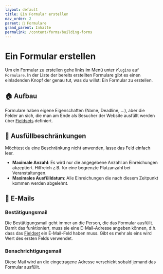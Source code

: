 ```yaml
---
layout: default
title: Ein Formular erstellen
nav_order: 2
parent: 📨 Formulare
grand_parent: Inhalte
permalink: /content/forms/building-forms
---
```


# Ein Formular erstellen
Um ein Formular zu erstellen gehe links im Menü unter `Plugins` auf `Formulare`. In der Liste der bereits erstellten Formulare gibt es einen einladenden Knopf der genau tut, was du willst: Ein Formular zu erstellen.

## 🏠 Aufbau
Formulare haben eigene Eigenschaften (Name, Deadline, ...), aber die Felder an sich, die man am Ende als Besucher der Website ausfüllt werden über [Fieldsets](/plugins/wiki/forms/fieldsets) definiert.

## 🛑 Ausfüllbeschränkungen
Möchtest du eine Beschränkung nicht anwenden, lasse das Feld einfach leer.
- **Maximale Anzahl**: Es wird nur die angegebene Anzahl an Einreichungen akzeptiert. Hilfreich z.B. für eine begrenzte Platzanzahl bei Veranstaltungen.
- **Maximales Ausfülldatum**: Alle Einreichungen die nach diesem Zeitpunkt kommen werden abgelehnt.

## 📧 E-Mails
### Bestätigungsmail
Die Bestätigungsmail geht immer an die Person, die das Formular ausfüllt. Damit das funktioniert, muss sie eine E-Mail-Adresse angeben können, d.h. dass das [Fieldset](/plugins/wiki/forms/fieldsets) ein E-Mail-Feld haben muss. Gibt es mehr als eins wird Wert des ersten Felds verwendet.

### Benachrichtigungsmail
Diese Mail wird an die eingetragene Adresse verschickt sobald jemand das Formular ausfüllt.